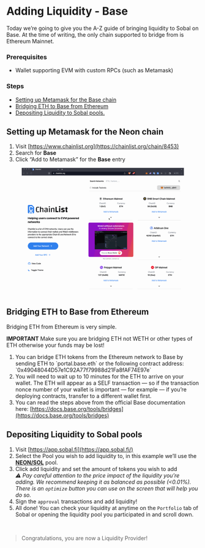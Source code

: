 # Adding Liquidity - Base

Today we’re going to give you the A-Z guide of bringing liquidity to Sobal on Base. At the time of writing, the only chain supported to bridge from is Ethereum Mainnet.

### Prerequisites <a href="#980d" id="980d"></a>

* Wallet supporting EVM with custom RPCs (such as Metamask)

### Steps <a href="#79f6" id="79f6"></a>

* [Setting up Metamask for the Base chain](https://blog.sobal.fi/#7f20)
* [Bridging ETH to Base from Ethereum](https://blog.sobal.fi/#8f29)
* [Depositing Liquidity to Sobal pools.](https://blog.sobal.fi/#f96d)

## Setting up Metamask for the Neon chain <a href="#7f20" id="7f20"></a>

1. Visit [https://www.chainlist.org](https://chainlist.org/chain/8453)
2. Search for **Base**
3. Click “Add to Metamask” for the **Base** entry

<figure><img src="../.gitbook/assets/add base network.gif" alt=""><figcaption></figcaption></figure>

## Bridging ETH to Base from Ethereum <a href="#8f29" id="8f29"></a>

Bridging ETH from Ethereum is very simple.

**IMPORTANT** Make sure you are bridging ETH not WETH or other types of ETH otherwise your funds may be lost!

1. You can bridge ETH tokens from the Ethereum network to Base by sending ETH to \`portal.base.eth\` or the following contract address:\
   \`0x49048044D57e1C92A77f79988d21Fa8fAF74E97e\`
2. You will need to wait up to 10 minutes for the ETH to arrive on your wallet. The ETH will appear as a SELF transaction — so if the transaction nonce number of your wallet is important — for example — if you’re deploying contracts, transfer to a different wallet first.
3. You can read the steps above from the official Base documentation here: [https://docs.base.org/tools/bridges](https://docs.base.org/tools/bridges)

## Depositing Liquidity to Sobal pools <a href="#f96d" id="f96d"></a>

1. Visit [https://app.sobal.fi](https://app.sobal.fi/)
2. Select the Pool you wish to add liquidity to, in this example we’ll use the [**NEON/SOL**](https://app.sobal.fi/#/neon/pool/0xb04aba41dc9ed9b1c534b8239c4ffdfc526c5409000200000000000000000004) pool.
3. Click add liquidity and set the amount of tokens you wish to add\
   _⚠️ Pay careful attention to the price impact of the liquidity you’re adding. We recommend keeping it as balanced as possible (<0.01%). There is an `optimize` button you can use on the screen that will help you do so._
4. Sign the `approval` transactions and add liquidity!
5. All done! You can check your liquidity at anytime on the `Portfolio` tab of Sobal or opening the liquidity pool you participated in and scroll down.

<figure><img src="../.gitbook/assets/add liquidity.gif" alt=""><figcaption></figcaption></figure>

> Congratulations, you are now a Liquidity Provider!
